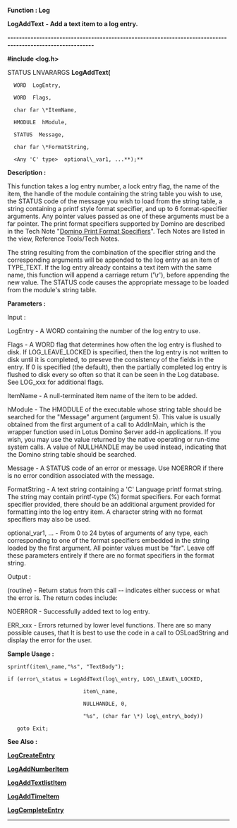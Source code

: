 




<!--
 /\* Font Definitions \*/
 @font-face
 {font-family:Courier;
 panose-1:2 7 4 9 2 2 5 2 4 4;}
@font-face
 {font-family:"Tms Rmn";
 panose-1:2 2 6 3 4 5 5 2 3 4;}
@font-face
 {font-family:Helv;
 panose-1:2 11 6 4 2 2 2 3 2 4;}
@font-face
 {font-family:"Cambria Math";
 panose-1:2 4 5 3 5 4 6 3 2 4;}
 /\* Style Definitions \*/
 p.MsoNormal, li.MsoNormal, div.MsoNormal
 {margin-top:0cm;
 margin-right:0cm;
 margin-bottom:8.0pt;
 margin-left:0cm;
 line-height:107%;
 font-size:11.0pt;
 font-family:"Calibri",sans-serif;}
.MsoChpDefault
 {font-size:11.0pt;}
.MsoPapDefault
 {margin-bottom:8.0pt;
 line-height:107%;}
 /\* Page Definitions \*/
 @page WordSection1
 {size:612.0pt 792.0pt;
 margin:72.0pt 72.0pt 72.0pt 72.0pt;}
div.WordSection1
 {page:WordSection1;}
-->




 


**Function : Log**



**LogAddText** **- Add a
text item to a log entry.**


**----------------------------------------------------------------------------------------------------------**



**#include <log.h>**



STATUS
LNVARARGS **LogAddText(**  

      WORD  LogEntry,  

      WORD  Flags,  

      char far \*ItemName,  

      HMODULE  hModule,  

      STATUS  Message,  

      char far \*FormatString,  

      <Any 'C' type>  optional\_var1, ...**);**



**Description :**



This
function takes a log entry number, a lock entry flag, the name of the item, the
handle of the module containing the string table you wish to use, the STATUS
code of the message you wish to load from the string table, a string containing
a printf style format specifier, and up to 6 format-specifier arguments.  Any
pointer values passed as one of these arguments must be a far pointer.  The
print format specifiers supported by Domino are described in the Tech Note
"[Domino Print Format Specifiers](notes:///8525872100478C66/61FD4E9848264AD28525620B006BA8BD/85255D56004D3F6385255BF500155DA9)".  Tech
Notes are listed in the view, Reference Tools/Tech Notes.


 


The string
resulting from the combination of the specifier string and the corresponding
arguments will be appended to the log entry as an item of TYPE\_TEXT.  If the
log entry already contains a text item with the same name, this function will
append a carriage return ('\r'),  before appending the new value.  The STATUS
code causes the appropriate message to be loaded from the module's string
table.


 


**Parameters :**



Input :  

LogEntry  -  A WORD containing the number of the log entry to use.  

  

Flags  -  A WORD flag that determines how often the log entry is flushed to
disk.  If LOG\_LEAVE\_LOCKED is specified, then the log entry is not written to
disk until it is completed, to preseve the consistency of the fields in the
entry.  If 0 is specified (the default), then the partially completed log entry
is flushed to disk every so often so that it can be seen in the Log database. 
See LOG\_xxx for additional flags.  

  

ItemName  -  A null-terminated item name of the item to be added.  

  

hModule  -  The HMODULE of the executable whose string table should be searched
for the "Message" argument (argument 5).  This value is usually
obtained from the first argument of a call to AddInMain, which is the wrapper
function used in Lotus Domino Server add-in applications.  If you wish, you may
use the value returned by the native operating or run-time system calls.  A
value of NULLHANDLE may be used instead, indicating that the Domino string
table should be searched.  

  

Message  -  A STATUS code of an error or message.  Use NOERROR if there is no
error condition associated with the message.  

  

FormatString  -  A text string containing a 'C' Language printf format string.
The string may contain printf-type (%) format specifiers.  For each format
specifier provided, there should be an additional argument provided for
formatting into the log entry item.  A character string with no format
specifiers may also be used.  

  

optional\_var1, ...  -  From 0 to 24 bytes of arguments of any type, each
corresponding to one of the format specifiers embedded in the string loaded by
the first argument.  All pointer values must be "far".  Leave off
these parameters entirely if there are no format specifiers in the format
string.  

  




Output :  

(routine)  -  Return status from this call -- indicates either success or what
the error is. The return codes include:  

  

NOERROR - Successfully added text to log entry.  

  

ERR\_xxx - Errors returned by lower level functions.  There are so many possible
causes, that It is best to use the code in a call to OSLoadString and display
the error for the user.  

  

  




 **Sample Usage :**


  

    sprintf(item\_name,"%s", "TextBody");  

    if (error\_status = LogAddText(log\_entry, LOG\_LEAVE\_LOCKED,  

                            item\_name,  

                            NULLHANDLE, 0,  

                            "%s", (char far \*) log\_entry\_body))  

       goto Exit;


 **See Also :**


**[LogCreateEntry](LogCreateEntry.md)**


**[LogAddNumberItem](LogAddNumberItem.md)**


**[LogAddTextlistItem](LogAddTextlistItem.md)**


**[LogAddTimeItem](LogAddTimeItem.md)**


**[LogCompleteEntry](LogCompleteEntry.md)**



----------------------------------------------------------------------------------------------------------


 





